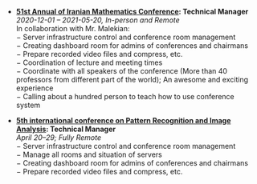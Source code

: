 *   **[51st Annual of Iranian Mathematics Conference](https://kashanu.ac.ir/): Technical Manager**  
    _2020-12-01 – 2021-05-20, In-person and Remote_  
    In collaboration with Mr. Malekian:  
    − Server infrastructure control and conference room management  
    − Creating dashboard room for admins of conferences and chairmans  
    − Prepare recorded video files and compress, etc.  
    − Coordination of lecture and meeting times  
    − Coordinate with all speakers of the conference (More than 40 professors from different part of the world); An awesome and exciting experience  
    − Calling about a hundred person to teach how to use conference system
  
*   **[5th international conference on Pattern Recognition and Image Analysis](http://ipria2021.ismvipconf.ir/): Technical Manager**  
    _April 20–29; Fully Remote_  
    − Server infrastructure control and conference room management  
    − Manage all rooms and situation of servers  
    − Creating dashboard room for admins of conferences and chairmans  
    − Prepare recorded video files and compress, etc.

